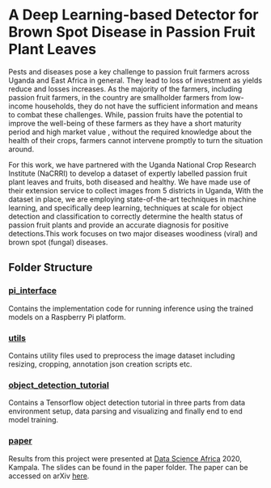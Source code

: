 # A Deep Learning-based Detector for Brown Spot Disease in Passion Fruit Plant Leaves
Pests and diseases pose a key challenge to passion fruit farmers across Uganda and East Africa in general. They lead to loss of investment as yields reduce and losses increases. As the majority of the farmers, including passion fruit farmers, in the country are smallholder farmers from low-income households, they do not have the sufficient information and means to combat these challenges. While, passion fruits have the potential to improve the well-being of these farmers as they have a short maturity period and high market value , without the required knowledge about the health of their crops, farmers cannot intervene promptly to turn the situation around.

For this work, we have partnered with the Uganda National Crop Research Institute (NaCRRI) to develop a dataset of expertly labelled passion fruit plant leaves and fruits, both diseased and healthy. We have made use of their extension service to collect images from 5 districts in Uganda,
With the dataset in place, we are employing state-of-the-art techniques in machine learning, and specifically deep learning, techniques at scale for object detection and classification to correctly determine the health status of passion fruit plants and provide an accurate diagnosis for positive detections.This work focuses on two major diseases woodiness (viral) and brown spot (fungal) diseases.

## Folder Structure
### [pi_interface](./pi_interface)
Contains the implementation code for running inference using the trained models on a Raspberry Pi platform.

### [utils](./utils)
Contains utility files used to preprocess the image dataset including resizing, cropping, annotation json creation scripts etc.

### [object_detection_tutorial](./object_detection_tutorial)
Contains a Tensorflow object detection tutorial in three parts from data environment setup, data parsing and visualizing and finally end to end model training.

### [paper](./paper)
Results from this project were presented at [Data Science Africa](http://www.datascienceafrica.org/) 2020, Kampala. The slides can be found in the paper folder. The paper can be accessed on arXiv [here](https://arxiv.org/abs/2007.14103v2).